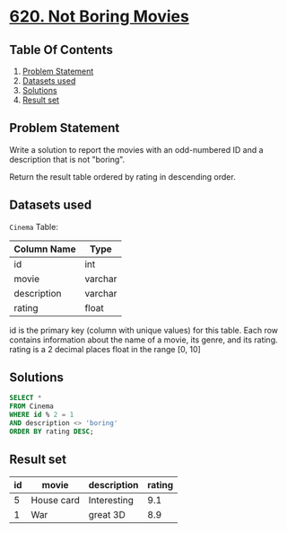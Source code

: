 # [620. Not Boring Movies](https://leetcode.com/problems/not-boring-movies/description/)

## Table Of Contents
1. [Problem Statement]()
2. [Datasets used]()
3. [Solutions]()
4. [Result set]()

## Problem Statement

Write a solution to report the movies with an odd-numbered ID and a description that is not "boring".

Return the result table ordered by rating in descending order.

## Datasets used

```Cinema``` Table:

| Column Name    | Type     |
| -------------- | -------- |
| id             | int      |
| movie          | varchar  |
| description    | varchar  |
| rating         | float    |

id is the primary key (column with unique values) for this table.
Each row contains information about the name of a movie, its genre, and its rating.
rating is a 2 decimal places float in the range [0, 10]

## Solutions

```sql
SELECT *
FROM Cinema
WHERE id % 2 = 1
AND description <> 'boring'
ORDER BY rating DESC;
```

## Result set

| id | movie      | description | rating |
| -- | ---------- | ----------- | ------ |
| 5  | House card | Interesting | 9.1    |
| 1  | War        | great 3D    | 8.9    |